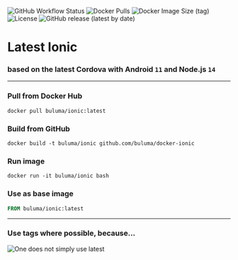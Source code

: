 ![GitHub Workflow Status](https://img.shields.io/github/workflow/status/buluma/docker-ionic/Build%20and%20Push%20Container?style=for-the-badge)
![Docker Pulls](https://img.shields.io/docker/pulls/buluma/docker-ionic?style=for-the-badge)
![Docker Image Size (tag)](https://img.shields.io/docker/image-size/buluma/docker-ionic/latest?style=for-the-badge)
![License](https://img.shields.io/github/license/buluma/docker-ionic?style=for-the-badge)
![GitHub release (latest by date)](https://img.shields.io/github/v/release/buluma/docker-ionic?style=for-the-badge)

# Latest Ionic

### based on the latest Cordova with Android `11` and Node.js `14`

---

### Pull from Docker Hub

```
docker pull buluma/ionic:latest
```

### Build from GitHub

```
docker build -t buluma/ionic github.com/buluma/docker-ionic
```

### Run image

```
docker run -it buluma/ionic bash
```

### Use as base image

```Dockerfile
FROM buluma/ionic:latest
```

---

### Use tags where possible, because...

![One does not simply use latest](https://i.imgflip.com/1fgwxr.jpg)
